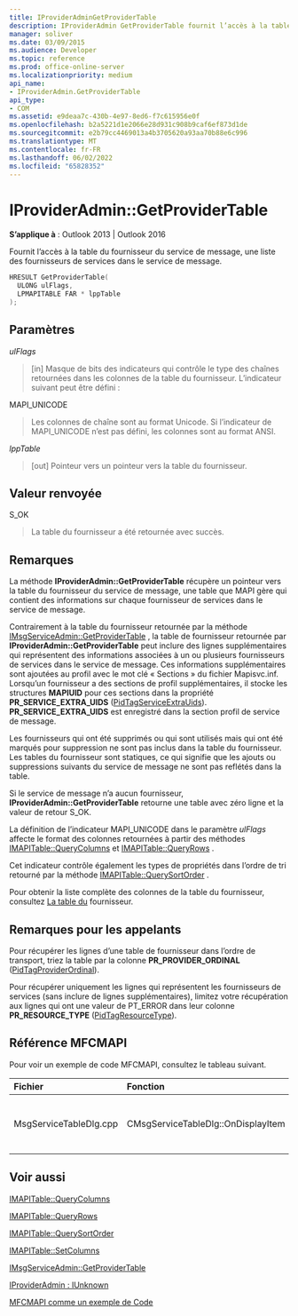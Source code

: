 ```yaml
---
title: IProviderAdminGetProviderTable
description: IProviderAdmin GetProviderTable fournit l’accès à la table du fournisseur du service de message, une liste des fournisseurs de services dans le service de message.
manager: soliver
ms.date: 03/09/2015
ms.audience: Developer
ms.topic: reference
ms.prod: office-online-server
ms.localizationpriority: medium
api_name:
- IProviderAdmin.GetProviderTable
api_type:
- COM
ms.assetid: e9deaa7c-430b-4e97-8ed6-f7c615956e0f
ms.openlocfilehash: b2a5221d1e2066e28d931c908b9caf6ef873d1de
ms.sourcegitcommit: e2b79cc4469013a4b3705620a93aa70b88e6c996
ms.translationtype: MT
ms.contentlocale: fr-FR
ms.lasthandoff: 06/02/2022
ms.locfileid: "65828352"
---
```

# <a name="iprovideradmingetprovidertable"></a>IProviderAdmin::GetProviderTable

  
  
**S’applique à** : Outlook 2013 | Outlook 2016 
  
Fournit l’accès à la table du fournisseur du service de message, une liste des fournisseurs de services dans le service de message.
  
```cpp
HRESULT GetProviderTable(
  ULONG ulFlags,
  LPMAPITABLE FAR * lppTable
);
```

## <a name="parameters"></a>Paramètres

 _ulFlags_
  
> [in] Masque de bits des indicateurs qui contrôle le type des chaînes retournées dans les colonnes de la table du fournisseur. L’indicateur suivant peut être défini :
    
MAPI_UNICODE 
  
> Les colonnes de chaîne sont au format Unicode. Si l’indicateur de MAPI_UNICODE n’est pas défini, les colonnes sont au format ANSI.
    
 _lppTable_
  
> [out] Pointeur vers un pointeur vers la table du fournisseur.
    
## <a name="return-value"></a>Valeur renvoyée

S_OK 
  
> La table du fournisseur a été retournée avec succès.
    
## <a name="remarks"></a>Remarques

La méthode **IProviderAdmin::GetProviderTable** récupère un pointeur vers la table du fournisseur du service de message, une table que MAPI gère qui contient des informations sur chaque fournisseur de services dans le service de message. 
  
Contrairement à la table du fournisseur retournée par la méthode [IMsgServiceAdmin::GetProviderTable](imsgserviceadmin-getprovidertable.md) , la table de fournisseur retournée par **IProviderAdmin::GetProviderTable** peut inclure des lignes supplémentaires qui représentent des informations associées à un ou plusieurs fournisseurs de services dans le service de message. Ces informations supplémentaires sont ajoutées au profil avec le mot clé « Sections » du fichier Mapisvc.inf. Lorsqu’un fournisseur a des sections de profil supplémentaires, il stocke les structures **MAPIUID** pour ces sections dans la propriété **PR_SERVICE_EXTRA_UIDS** ([PidTagServiceExtraUids](pidtagserviceextrauids-canonical-property.md)). **PR_SERVICE_EXTRA_UIDS** est enregistré dans la section profil de service de message. 
  
Les fournisseurs qui ont été supprimés ou qui sont utilisés mais qui ont été marqués pour suppression ne sont pas inclus dans la table du fournisseur. Les tables du fournisseur sont statiques, ce qui signifie que les ajouts ou suppressions suivants du service de message ne sont pas reflétés dans la table. 
  
Si le service de message n’a aucun fournisseur, **IProviderAdmin::GetProviderTable** retourne une table avec zéro ligne et la valeur de retour S_OK. 
  
La définition de l’indicateur MAPI_UNICODE dans le paramètre _ulFlags_ affecte le format des colonnes retournées à partir des méthodes [IMAPITable::QueryColumns](imapitable-querycolumns.md) et [IMAPITable::QueryRows](imapitable-queryrows.md) . 
  
Cet indicateur contrôle également les types de propriétés dans l’ordre de tri retourné par la méthode [IMAPITable::QuerySortOrder](imapitable-querysortorder.md) . 
  
Pour obtenir la liste complète des colonnes de la table du fournisseur, consultez [La table du](provider-tables.md) fournisseur. 
  
## <a name="notes-to-callers"></a>Remarques pour les appelants

Pour récupérer les lignes d’une table de fournisseur dans l’ordre de transport, triez la table par la colonne **PR_PROVIDER_ORDINAL** ([PidTagProviderOrdinal](pidtagproviderordinal-canonical-property.md)). 
  
Pour récupérer uniquement les lignes qui représentent les fournisseurs de services (sans inclure de lignes supplémentaires), limitez votre récupération aux lignes qui ont une valeur de PT_ERROR dans leur colonne **PR_RESOURCE_TYPE** ([PidTagResourceType](pidtagresourcetype-canonical-property.md)).
  
## <a name="mfcmapi-reference"></a>Référence MFCMAPI

Pour voir un exemple de code MFCMAPI, consultez le tableau suivant.
  
|**Fichier**|**Fonction**|**Commentaire**|
|:-----|:-----|:-----|
| MsgServiceTableDlg.cpp  <br/> |CMsgServiceTableDlg::OnDisplayItem  <br/> |MFCMAPI utilise la méthode **IProviderAdmin::GetProviderTable** pour obtenir la table des fournisseurs à afficher dans une nouvelle boîte de dialogue. |
   
## <a name="see-also"></a>Voir aussi



[IMAPITable::QueryColumns](imapitable-querycolumns.md)
  
[IMAPITable::QueryRows](imapitable-queryrows.md)
  
[IMAPITable::QuerySortOrder](imapitable-querysortorder.md)
  
[IMAPITable::SetColumns](imapitable-setcolumns.md)
  
[IMsgServiceAdmin::GetProviderTable](imsgserviceadmin-getprovidertable.md)
  
[IProviderAdmin : IUnknown](iprovideradminiunknown.md)


[MFCMAPI comme un exemple de Code](mfcmapi-as-a-code-sample.md)

